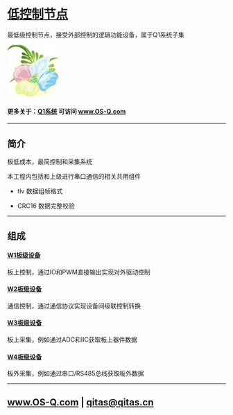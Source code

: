 ﻿# [低控制节点](https://github.com/OS-Q/M1) 

最低级控制节点，接受外部控制的逻辑功能设备，属于Q1系统子集

[![sites](OS-Q/OS-Q.png)](http://www.OS-Q.com)

#### 更多关于：[Q1系统](https://github.com/OS-Q/Q1) 可访问 www.OS-Q.com

---

## 简介

极低成本，最简控制和采集系统

本工程内包括和上级进行串口通信的相关共用组件

- tlv 数据组帧格式

- CRC16 数据完整校验

---

## 组成

#### [W1板级设备](https://github.com/OS-Q/W1)

板上控制，通过IO和PWM直接输出实现对外驱动控制

#### [W2板级设备](https://github.com/OS-Q/W2)

通信控制，通过通信协议实现设备间级联控制转换

#### [W3板级设备](https://github.com/OS-Q/W3)

板上采集，例如通过ADC和IIC获取板上器件数据

#### [W4板级设备](https://github.com/OS-Q/W4)

板外采集，例如通过串口/RS485总线获取板外数据

---

##  www.OS-Q.com   |   qitas@qitas.cn

